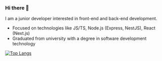 ### Hi there 👋

I am a junior developer interested in front-end and back-end development.

- Focused on technologies like JS/TS, Node.js (Express, NestJS), React (Next.js)
- Graduated from university with a degree in software development technology

[![Top Langs](https://github-readme-stats.vercel.app/api/top-langs/?username=enspour&theme=dark&bg_color=0D1117)](https://github.com/anuraghazra/github-readme-stats)
